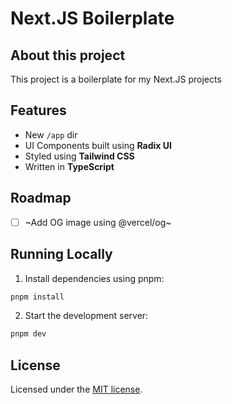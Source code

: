 # Next.JS Boilerplate

## About this project

This project is a boilerplate for my Next.JS projects

## Features

- New `/app` dir
- UI Components built using **Radix UI**
- Styled using **Tailwind CSS**
- Written in **TypeScript**

## Roadmap

- [ ] ~Add OG image using @vercel/og~

## Running Locally

1. Install dependencies using pnpm:

```sh
pnpm install
```

2. Start the development server:

```sh
pnpm dev
```

## License

Licensed under the [MIT license](https://github.com/nicolasribeiroo/nextjs-boilerplate/blob/main/LICENSE.md).
